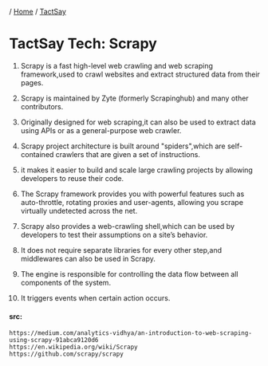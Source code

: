/ [Home](index.md) / [TactSay](tactsay.md)

# TactSay Tech: Scrapy

1. Scrapy is a fast high-level web crawling and web scraping framework,used to crawl websites and extract structured data from their pages.

2. Scrapy is maintained by Zyte (formerly Scrapinghub) and many other contributors.

3. Originally designed for web scraping,it can also be used to extract data using APIs or as a general-purpose web crawler.

4. Scrapy project architecture is built around "spiders",which are self-contained crawlers that are given a set of instructions.

5. it makes it easier to build and scale large crawling projects by allowing developers to reuse their code.

6. The Scrapy framework provides you with powerful features such as auto-throttle, rotating proxies and user-agents,
allowing you scrape virtually undetected across the net.

7. Scrapy also provides a web-crawling shell,which can be used by developers to test their assumptions on a site’s behavior.

8. It does not require separate libraries for every other step,and middlewares can also be used in Scrapy.

9. The engine is responsible for controlling the data flow between all components of the system.

10. It triggers events when certain action occurs.


#### src:
```
https://medium.com/analytics-vidhya/an-introduction-to-web-scraping-using-scrapy-91abca9120d6
https://en.wikipedia.org/wiki/Scrapy
https://github.com/scrapy/scrapy
```